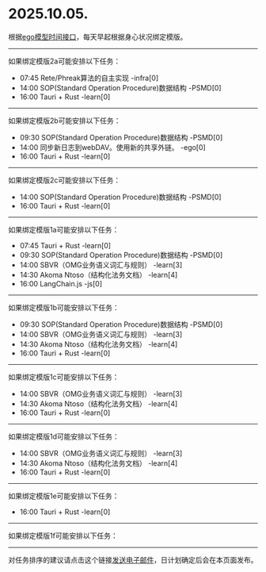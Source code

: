 # 2025.10.05.

根据[ego模型时间接口](https://gitee.com/hyg/blog/blob/master/timeflow.md)，每天早起根据身心状况绑定模版。

---
如果绑定模版2a可能安排以下任务：

- 07:45	Rete/Phreak算法的自主实现 -infra[0]
- 14:00	SOP(Standard Operation Procedure)数据结构 -PSMD[0]
- 16:00	Tauri + Rust -learn[0]

---
如果绑定模版2b可能安排以下任务：

- 09:30	SOP(Standard Operation Procedure)数据结构 -PSMD[0]
- 14:00	同步新日志到webDAV。使用新的共享外链。 -ego[0]
- 16:00	Tauri + Rust -learn[0]

---
如果绑定模版2c可能安排以下任务：

- 14:00	SOP(Standard Operation Procedure)数据结构 -PSMD[0]
- 16:00	Tauri + Rust -learn[0]

---
如果绑定模版1a可能安排以下任务：

- 07:45	Tauri + Rust -learn[0]
- 09:30	SOP(Standard Operation Procedure)数据结构 -PSMD[0]
- 14:00	SBVR（OMG业务语义词汇与规则） -learn[3]
- 14:30	Akoma Ntoso（结构化法务文档） -learn[4]
- 16:00	LangChain.js -js[0]

---
如果绑定模版1b可能安排以下任务：

- 09:30	SOP(Standard Operation Procedure)数据结构 -PSMD[0]
- 14:00	SBVR（OMG业务语义词汇与规则） -learn[3]
- 14:30	Akoma Ntoso（结构化法务文档） -learn[4]
- 16:00	Tauri + Rust -learn[0]

---
如果绑定模版1c可能安排以下任务：

- 14:00	SBVR（OMG业务语义词汇与规则） -learn[3]
- 14:30	Akoma Ntoso（结构化法务文档） -learn[4]
- 16:00	Tauri + Rust -learn[0]

---
如果绑定模版1d可能安排以下任务：

- 14:00	SBVR（OMG业务语义词汇与规则） -learn[3]
- 14:30	Akoma Ntoso（结构化法务文档） -learn[4]
- 16:00	Tauri + Rust -learn[0]

---
如果绑定模版1e可能安排以下任务：

- 16:00	Tauri + Rust -learn[0]

---
如果绑定模版1f可能安排以下任务：


---
对任务排序的建议请点击这个链接<a href="mailto:huangyg@mars22.com?subject=关于2025.10.05.任务排序的建议&body=date: 2025.10.05.%0D%0Afile: ../../blog/release/time/d.20251005.md%0D%0A---请勿修改邮件主题及以上内容---%0D%0A">发送电子邮件</a>，日计划确定后会在本页面发布。
